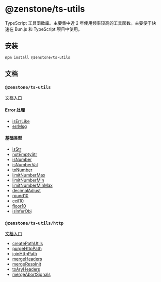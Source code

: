 # @zenstone/ts-utils

TypeScript 工具函数库。主要集中近 2 年使用频率较高的工具函数。主要便于快速在 Bun.js 和 TypeScript 项目中使用。

## 安装

```bash
npm install @zenstone/ts-utils
```

## 文档

### `@zenstone/ts-utils`

[文档入口](https://github.com/janpoem/ts-utils/blob/main/docs/globals.md)

#### Error 处理

- [isErrLike](https://github.com/janpoem/ts-utils/blob/main/docs/functions/isErrLike.md)
- [errMsg](https://github.com/janpoem/ts-utils/blob/main/docs/functions/errMsg.md)

#### 基础类型

- [isStr](https://github.com/janpoem/ts-utils/blob/main/docs/functions/isStr.md)
- [notEmptyStr](https://github.com/janpoem/ts-utils/blob/main/docs/functions/notEmptyStr.md)
- [isNumber](https://github.com/janpoem/ts-utils/blob/main/docs/functions/isNumber.md)
- [isNumberVal](https://github.com/janpoem/ts-utils/blob/main/docs/functions/isNumberVal.md)
- [toNumber](https://github.com/janpoem/ts-utils/blob/main/docs/functions/toNumber.md)
- [limitNumberMax](https://github.com/janpoem/ts-utils/blob/main/docs/functions/limitNumberMax.md)
- [limitNumberMin](https://github.com/janpoem/ts-utils/blob/main/docs/functions/limitNumberMin.md)
- [limitNumberMinMax](https://github.com/janpoem/ts-utils/blob/main/docs/functions/limitNumberMinMax.md)
- [decimalAdjust](https://github.com/janpoem/ts-utils/blob/main/docs/functions/decimalAdjust.md)
- [round10](https://github.com/janpoem/ts-utils/blob/main/docs/functions/round10.md)
- [ceil10](https://github.com/janpoem/ts-utils/blob/main/docs/functions/ceil10.md)
- [floor10](https://github.com/janpoem/ts-utils/blob/main/docs/functions/floor10.md)
- [isInferObj](https://github.com/janpoem/ts-utils/blob/main/docs/functions/isInferObj.md)

### `@zenstone/ts-utils/http`

[文档入口](https://github.com/janpoem/ts-utils/blob/main/docs/http/globals.md)

- [createPathUtils](https://github.com/janpoem/ts-utils/blob/main/docs/http/functions/createPathUtils.md)
- [purgeHttpPath](https://github.com/janpoem/ts-utils/blob/main/docs/http/functions/purgeHttpPath.md)
- [joinHttpPath](https://github.com/janpoem/ts-utils/blob/main/docs/http/functions/joinHttpPath.md)
- [mergeHeaders](https://github.com/janpoem/ts-utils/blob/main/docs/http/functions/mergeHeaders.md)
- [mergeRespInit](https://github.com/janpoem/ts-utils/blob/main/docs/http/functions/mergeRespInit.md)
- [toAryHeaders](https://github.com/janpoem/ts-utils/blob/main/docs/http/functions/toAryHeaders.md)
- [mergeAbortSignals](https://github.com/janpoem/ts-utils/blob/main/docs/http/functions/mergeAbortSignals.md)
